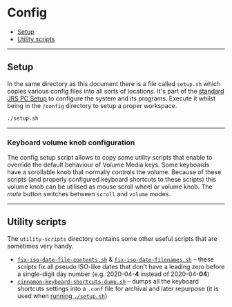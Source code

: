 # Config

- [Setup](#setup)
- [Utility scripts](#utility-scripts)

---

## Setup

In the same directory as this document there is a file called `setup.sh` which copies various config files into all sorts of locations.
It's part of the [standard JRS PC Setup](../main/pc-setup.md) to configure the system and its programs.
Execute it whilst being in the `/config` directory to setup a proper workspace.
```bash
./setup.sh
```

---

### Keyboard volume knob configuration

The config setup script allows to copy some utility scripts that enable to override the default behaviour of Volume Media keys. Some keyboards have a scrollable knob that normally controls the volume. Because of these scripts (and properly configured keyboard shortcuts to these scripts) this volume knob can be utilised as mouse scroll wheel or volume knob. The *mute* button switches between `scroll` and `volume` modes.

---

## Utility scripts

The `utility-scripts` directory contains some other useful scripts that are sometimes very handy.

- [`fix-iso-date-file-contents.sh`](utility-scripts/fix-iso-date-file-contents.sh) & [`fix-iso-date-filenames.sh`](utility-scripts/fix-iso-date-filenames.sh) – these scripts fix all pseudo ISO-like dates that don't have a leading zero before a single-digit day number (e.g. 2020-04-**4** instead of 2020-04-**04**)
- [`cinnamon-keyboard-shortcuts-dump.sh`](utility-scripts/cinnamon-keyboard-shortcuts-dump.sh) – dumps all the keyboard shortcuts settings into a `.conf` file for archival and later repurpose (it is used when [running `./setup.sh`](#setup))
